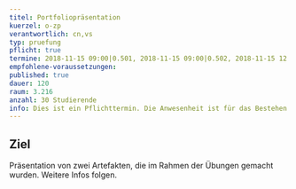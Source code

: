 ```yaml
---
titel: Portfoliopräsentation
kuerzel: o-zp
verantwortlich: cn,vs
typ: pruefung
pflicht: true
termine: 2018-11-15 09:00|0.501, 2018-11-15 09:00|0.502, 2018-11-15 12:00|0.501, 2018-11-15 12:00|0.502, 2018-11-15 15:00|0.501, 2018-11-15 15:00|0.502
empfohlene-voraussetzungen: 
published: true
dauer: 120
raum: 3.216
anzahl: 30 Studierende
info: Dies ist ein Pflichttermin. Die Anwesenheit ist für das Bestehen des Moduls erforderlich. 
---
```


## Ziel 
Präsentation von zwei Artefakten, die im Rahmen der Übungen gemacht wurden. Weitere Infos folgen.

